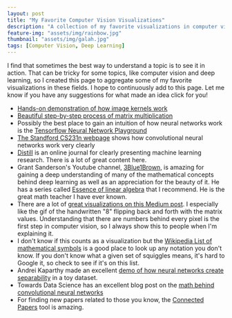 ```yaml
---
layout: post
title: "My Favorite Computer Vision Visualizations"
description: "A collection of my favorite visualizations in computer vision and deep learning"
feature-img: "assets/img/rainbow.jpg"
thumbnail: "assets/img/galah.jpg"
tags: [Computer Vision, Deep Learning]
---
```


I find that sometimes the best way to understand a topic is to see it in action. That can be tricky for some topics, like computer vision and deep learning, so I created this page to aggregate some of my favorite visualizations in these fields. I hope to continuously add to this page. Let me know if you have any suggestions for what made an idea click for you!


* [Hands-on demonstration of how image kernels work](https://setosa.io/ev/image-kernels/)
* [Beautiful step-by-step process of matrix multiplication](http://matrixmultiplication.xyz)
* Possibly the best place to gain an intuition of how neural networks work is the [Tensorflow Neural Network Playground](https://playground.tensorflow.org/)
* [The Standford CS231n webpage](https://cs231n.github.io/convolutional-networks/) shows how convolutional neural networks work very clearly
* [Distill](https://distill.pub/) is an online journal for clearly presenting machine learning research. There is a lot of great content here.
* Grant Sanderson's Youtube channel, [3Blue1Brown](https://www.youtube.com/channel/UCYO_jab_esuFRV4b17AJtAw), is amazing for gaining a deep understanding of many of the mathematical concepts behind deep learning as well as an appreciation for the beauty of it. He has a series called [Essence of linear algebra](https://www.youtube.com/watch?v=fNk_zzaMoSs&list=PLZHQObOWTQDPD3MizzM2xVFitgF8hE_ab) that I recommend. He is the great math teacher I have ever known.
* There are a lot of [great visualizations on this Medium post](https://medium.com/@ageitgey/machine-learning-is-fun-part-3-deep-learning-and-convolutional-neural-networks-f40359318721). I especially like the gif of the handwritten "8" flipping back and forth with the matrix values. Understanding that there are numbers behind every pixel is the first step in computer vision, so I always show this to people when I'm explaining it.
* I don't know if this counts as a visualization but the [Wikipedia List of mathematical symbols](https://en.wikipedia.org/wiki/List_of_mathematical_symbols) is a good place to look up any notation you don't know. If you don't know what a given set of squiggles means, it's hard to Google it, so check to see if it's on this list.
* Andrei Kaparthy made an excellent [demo of how neural networks create separability](https://cs.stanford.edu/people/karpathy/convnetjs//demo/classify2d.html) in a toy dataset.
* Towards Data Science has an excellent blog post on the [math behind convolutional neural networks](https://towardsdatascience.com/gentle-dive-into-math-behind-convolutional-neural-networks-79a07dd44cf9)
* For finding new papers related to those you know, the [Connected Papers](https://www.connectedpapers.com/) tool is amazing.
